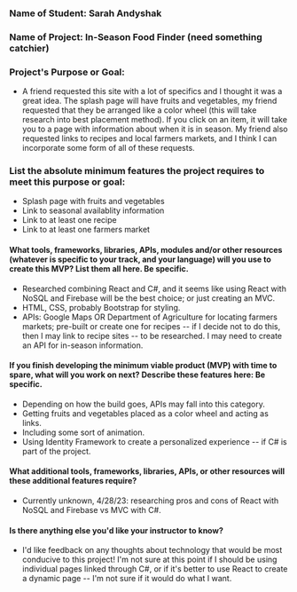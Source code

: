 ### Name of Student: Sarah Andyshak

### Name of Project: In-Season Food Finder (need something catchier)

### Project's Purpose or Goal:
* A friend requested this site with a lot of specifics and I thought it was a great idea. The splash page will have fruits and vegetables, my friend requested that they be arranged like a color wheel (this will take research into best placement method). If you click on an item, it will take you to a page with information about when it is in season. My friend also requested links to recipes and local farmers markets, and I think I can incorporate some form of all of these requests.

### List the absolute minimum features the project requires to meet this purpose or goal:
* Splash page with fruits and vegetables
* Link to seasonal availablity information
* Link to at least one recipe
* Link to at least one farmers market

#### What tools, frameworks, libraries, APIs, modules and/or other resources (whatever is specific to your track, and your language) will you use to create this MVP? List them all here. Be specific.
* Researched combining React and C#, and it seems like using React with NoSQL and Firebase will be the best choice; or just creating an MVC.
* HTML, CSS, probably Bootstrap for styling.
* APIs: Google Maps OR Department of Agriculture for locating farmers markets; pre-built or create one for recipes -- if I decide not to do this, then I may link to recipe sites -- to be researched. I may need to create an API for in-season information.

#### If you finish developing the minimum viable product (MVP) with time to spare, what will you work on next? Describe these features here: Be specific.
* Depending on how the build goes, APIs may fall into this category.
* Getting fruits and vegetables placed as a color wheel and acting as links.
* Including some sort of animation.
* Using Identity Framework to create a personalized experience -- if C# is part of the project.

#### What additional tools, frameworks, libraries, APIs, or other resources will these additional features require?
* Currently unknown, 4/28/23: researching pros and cons of React with NoSQL and Firebase vs MVC with C#.

#### Is there anything else you'd like your instructor to know?
* I'd like feedback on any thoughts about technology that would be most conducive to this project! I'm not sure at this point if I should be using individual pages linked through C#, or if it's better to use React to create a dynamic page -- I'm not sure if it would do what I want.